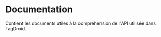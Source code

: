 Documentation
===

Contient les documents utiles à la compréhension de l'API utilisée dans TagDroid.

